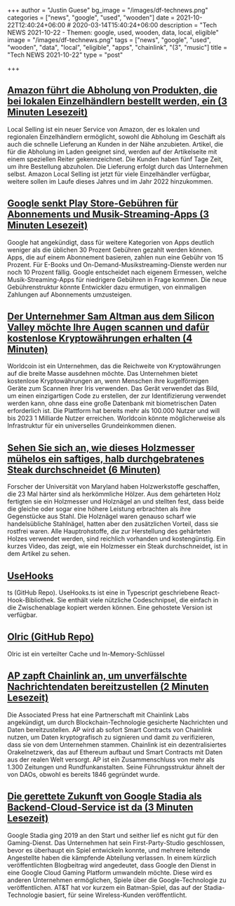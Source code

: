 +++
author = "Justin Guese"
bg_image = "/images/df-technews.png"
categories = ["news", "google", "used", "wooden"]
date = 2021-10-22T12:40:24+06:00 # 2020-03-14T15:40:24+06:00
description = "Tech NEWS 2021-10-22 - Themen: google, used, wooden, data, local, eligible"
image = "/images/df-technews.png"
tags = ["news", "google", "used", "wooden", "data", "local", "eligible", "apps", "chainlink", "(3", "music"]
title = "Tech NEWS 2021-10-22"
type = "post"

+++

## [Amazon führt die Abholung von Produkten, die bei lokalen Einzelhändlern bestellt werden, ein (3 Minuten Lesezeit)](https://techcrunch.com/2021/10/21/amazon-rolls-out-in-store-pickup-for-products-ordered-from-local-retailers/)

 Local Selling ist ein neuer Service von Amazon, der es lokalen und regionalen Einzelhändlern ermöglicht, sowohl die Abholung im Geschäft als auch die schnelle Lieferung an Kunden in der Nähe anzubieten. Artikel, die für die Abholung im Laden geeignet sind, werden auf der Artikelseite mit einem speziellen Reiter gekennzeichnet. Die Kunden haben fünf Tage Zeit, um ihre Bestellung abzuholen. Die Lieferung erfolgt durch das Unternehmen selbst. Amazon Local Selling ist jetzt für viele Einzelhändler verfügbar, weitere sollen im Laufe dieses Jahres und im Jahr 2022 hinzukommen.

## [Google senkt Play Store-Gebühren für Abonnements und Musik-Streaming-Apps (3 Minuten Lesezeit)](https://www.theverge.com/2021/10/21/22738370/google-play-cut-music-streaming-apps-10-percent-regulation?scrolla=5eb6d68b7fedc32c19ef33b4)

 Google hat angekündigt, dass für weitere Kategorien von Apps deutlich weniger als die üblichen 30 Prozent Gebühren gezahlt werden können. Apps, die auf einem Abonnement basieren, zahlen nun eine Gebühr von 15 Prozent. Für E-Books und On-Demand-Musikstreaming-Dienste werden nur noch 10 Prozent fällig. Google entscheidet nach eigenem Ermessen, welche Musik-Streaming-Apps für niedrigere Gebühren in Frage kommen. Die neue Gebührenstruktur könnte Entwickler dazu ermutigen, von einmaligen Zahlungen auf Abonnements umzusteigen.

## [Der Unternehmer Sam Altman aus dem Silicon Valley möchte Ihre Augen scannen und dafür kostenlose Kryptowährungen erhalten (4 Minuten)](https://www.cnbc.com/2021/10/21/sam-altmans-worldcoin-wants-to-scan-your-eyes-in-exchange-for-crypto.html)

 Worldcoin ist ein Unternehmen, das die Reichweite von Kryptowährungen auf die breite Masse ausdehnen möchte. Das Unternehmen bietet kostenlose Kryptowährungen an, wenn Menschen ihre kugelförmigen Geräte zum Scannen ihrer Iris verwenden. Das Gerät verwendet das Bild, um einen einzigartigen Code zu erstellen, der zur Identifizierung verwendet werden kann, ohne dass eine große Datenbank mit biometrischen Daten erforderlich ist. Die Plattform hat bereits mehr als 100.000 Nutzer und will bis 2023 1 Milliarde Nutzer erreichen. Worldcoin könnte möglicherweise als Infrastruktur für ein universelles Grundeinkommen dienen.

## [Sehen Sie sich an, wie dieses Holzmesser mühelos ein saftiges, halb durchgebratenes Steak durchschneidet (6 Minuten)](https://arstechnica.com/science/2021/10/watch-this-wooden-knife-cut-effortlessly-through-juicy-medium-well-done-steak/)

 Forscher der Universität von Maryland haben Holzwerkstoffe geschaffen, die 23 Mal härter sind als herkömmliche Hölzer. Aus dem gehärteten Holz fertigten sie ein Holzmesser und Holznägel an und stellten fest, dass beide die gleiche oder sogar eine höhere Leistung erbrachten als ihre Gegenstücke aus Stahl. Die Holznägel waren genauso scharf wie handelsübliche Stahlnägel, hatten aber den zusätzlichen Vorteil, dass sie rostfrei waren. Alle Hauptrohstoffe, die zur Herstellung des gehärteten Holzes verwendet werden, sind reichlich vorhanden und kostengünstig. Ein kurzes Video, das zeigt, wie ein Holzmesser ein Steak durchschneidet, ist in dem Artikel zu sehen.

## [UseHooks](https://github.com/juliencrn/usehooks.ts)

ts (GitHub Repo). UseHooks.ts ist eine in Typescript geschriebene React-Hook-Bibliothek. Sie enthält viele nützliche Codeschnipsel, die einfach in die Zwischenablage kopiert werden können. Eine gehostete Version ist verfügbar.

## [Olric (GitHub Repo)](https://github.com/buraksezer/olric)

 Olric ist ein verteilter Cache und In-Memory-Schlüssel

## [AP zapft Chainlink an, um unverfälschte Nachrichtendaten bereitzustellen (2 Minuten Lesezeit)](https://decrypt.co/83867/associated-press-ap-chainlink-news-data)

 Die Associated Press hat eine Partnerschaft mit Chainlink Labs angekündigt, um durch Blockchain-Technologie gesicherte Nachrichten und Daten bereitzustellen. AP wird ab sofort Smart Contracts von Chainlink nutzen, um Daten kryptografisch zu signieren und damit zu verifizieren, dass sie von dem Unternehmen stammen. Chainlink ist ein dezentralisiertes Orakelnetzwerk, das auf Ethereum aufbaut und Smart Contracts mit Daten aus der realen Welt versorgt. AP ist ein Zusammenschluss von mehr als 1.300 Zeitungen und Rundfunkanstalten. Seine Führungsstruktur ähnelt der von DAOs, obwohl es bereits 1846 gegründet wurde.

## [Die gerettete Zukunft von Google Stadia als Backend-Cloud-Service ist da (3 Minuten Lesezeit)](https://arstechnica.com/gadgets/2021/10/google-stadias-salvaged-future-as-a-back-end-cloud-service-is-here/)

 Google Stadia ging 2019 an den Start und seither lief es nicht gut für den Gaming-Dienst. Das Unternehmen hat sein First-Party-Studio geschlossen, bevor es überhaupt ein Spiel entwickeln konnte, und mehrere leitende Angestellte haben die kämpfende Abteilung verlassen. In einem kürzlich veröffentlichten Blogbeitrag wird angedeutet, dass Google den Dienst in eine Google Cloud Gaming Platform umwandeln möchte. Diese wird es anderen Unternehmen ermöglichen, Spiele über die Google-Technologie zu veröffentlichen. AT&T hat vor kurzem ein Batman-Spiel, das auf der Stadia-Technologie basiert, für seine Wireless-Kunden veröffentlicht.

